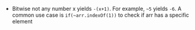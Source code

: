 * Bitwise not any number x yields `-(x+1)`. For example, `~5` yields `-6`. A common use case is `if(~arr.indexOf(1))` to check if arr has a specific element
